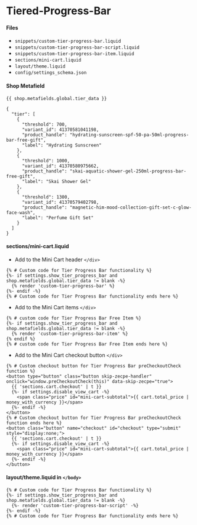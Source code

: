 # Tiered-Progress-Bar

#### Files
- `snippets/custom-tier-progress-bar.liquid`
- `snippets/custom-tier-progress-bar-script.liquid`
- `snippets/custom-tier-progress-bar-item.liquid`
- `sections/mini-cart.liquid`
- `layout/theme.liquid`
- `config/settings_schema.json`
  
#### Shop Metafield
`{{ shop.metafields.global.tier_data }}`
```
{
  "tier": [
    {
      "threshold": 700,
      "variant_id": 41370581041198,
      "product_handle": "hydrating-sunscreen-spf-50-pa-50ml-progress-bar-free-gift",
      "label": "Hydrating Sunscreen"
    },
    {
      "threshold": 1000,
      "variant_id": 41370580975662,
      "product_handle": "skai-aquatic-shower-gel-250ml-progress-bar-free-gift",
      "label": "Skai Shower Gel"
    },
    {
      "threshold": 1300,
      "variant_id": 41370579402798,
      "product_handle": "magnetic-him-mood-collection-gift-set-c-glow-face-wash",
      "label": "Perfume Gift Set"
    }
  ]
}
```
#### sections/mini-cart.liquid
 - Add to the Mini Cart header `</div>`
```
{% # Custom code for Tier Progress Bar functionality %}
{%- if settings.show_tier_progress_bar and shop.metafields.global.tier_data != blank -%}
  {% render 'custom-tier-progress-bar' %}
{%- endif -%}
{% # Custom code for Tier Progress Bar functionality ends here %}
```
 - Add to the Mini Cart items `</div>`
```
{% # custom code for Tier Progress Bar Free Item %}
{%- if settings.show_tier_progress_bar and shop.metafields.global.tier_data != blank -%}
  {% render 'custom-tier-progress-bar-item' %}
{% endif %}  
{% # custom code for Tier Progress Bar Free Item ends here %}
```
- Add to the Mini Cart checkout button `</div>`
```
{% # Custom checkout button for Tier Progress Bar preCheckoutCheck function %}
<button type="button" class="button skip-zecpe-handler" onclick="window.preCheckoutCheck(this)" data-skip-zecpe="true">
  {{ 'sections.cart.checkout' | t }}
  {%- if settings.disable_view_cart -%}
    <span class="price" id="mini-cart-subtotal">{{ cart.total_price | money_with_currency }}</span>
  {%- endif -%}
</button>
{% # Custom checkout button for Tier Progress Bar preCheckoutCheck function ends here %}
<button class="button" name="checkout" id="checkout" type="submit" style="display:none;">
  {{ 'sections.cart.checkout' | t }}
  {%- if settings.disable_view_cart -%}
    <span class="price" id="mini-cart-subtotal">{{ cart.total_price | money_with_currency }}</span>
  {%- endif -%}
</button>
```
#### layout/theme.liquid in `</body>`
```
{% # Custom code for Tier Progress Bar functionality %}
{%- if settings.show_tier_progress_bar and shop.metafields.global.tier_data != blank -%}
  {%- render 'custom-tier-progress-bar-script' -%}
{%- endif -%}
{% # Custom code for Tier Progress Bar functionality ends here %}
```
